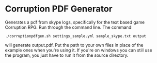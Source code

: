 Corruption PDF Generator
========================

Generates a pdf from skype logs, specifically for the
text based game Corruption RPG. Run through the command
line. The command

```./corruptionpdfgen.sh settings_sample.yml sample_skype.txt output```

will generate output.pdf. Put the path to your own files in
place of the example ones when you're using it. If you're on windows
you can still use the program, you just have to run it from the source
directory.
